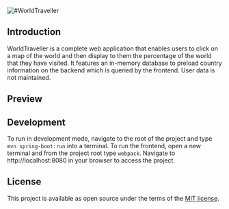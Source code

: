 ![#WorldTraveller](https://fontmeme.com/permalink/210209/cf641c6251baa465c04a44f0f4dada67.png)

## Introduction

WorldTraveller is a complete web application that enables users to click on a map of the world and then display to them the percentage of the world
that they have visited. It features an in-memory database to preload country information on the backend which is queried by the frontend. User data is not 
maintained.

## Preview



## Development

To run in development mode, navigate to the root of the project and type `mvn spring-boot:run` into a terminal. To run the frontend, open a new terminal and
from the project root type `webpack`. Navigate to http://localhost:8080 in your browser to access the project.


## License
This project is available as open source under the terms of the [MIT license](https://opensource.org/licenses/MIT).
